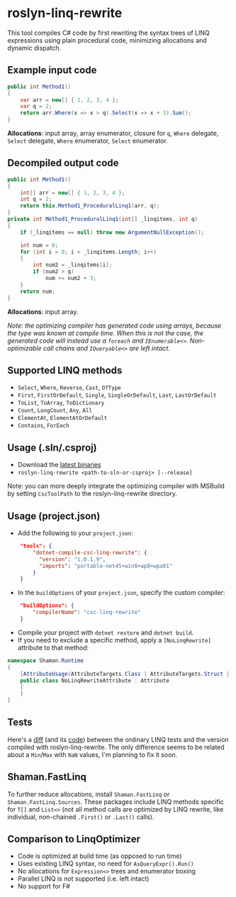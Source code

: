 # roslyn-linq-rewrite
This tool compiles C# code by first rewriting the syntax trees of LINQ expressions using plain procedural code, minimizing allocations and dynamic dispatch.

## Example input code
```csharp
public int Method1()
{
    var arr = new[] { 1, 2, 3, 4 };
    var q = 2;
    return arr.Where(x => x > q).Select(x => x + 3).Sum();
}
```
**Allocations**: input array, array enumerator, closure for `q`, `Where` delegate, `Select` delegate, `Where` enumerator, `Select` enumerator. 
## Decompiled output code
```csharp
public int Method1()
{
    int[] arr = new[] { 1, 2, 3, 4 };
    int q = 2;
    return this.Method1_ProceduralLinq1(arr, q);
}
private int Method1_ProceduralLinq1(int[] _linqitems, int q)
{
    if (_linqitems == null) throw new ArgumentNullException();

    int num = 0;
    for (int i = 0; i < _linqitems.Length; i++)
    {
        int num2 = _linqitems[i]; 
        if (num2 > q)
            num += num2 + 3;
    }
    return num;
}
```
**Allocations**: input array.

*Note: the optimizing compiler has generated code using arrays, because the type was known at compile time. When this is not the case, the generated code will instead use a `foreach` and `IEnumerable<>`.*
*Non-optimizable call chains and `IQueryable<>` are left intact.*
## Supported LINQ methods
* `Select`, `Where`, `Reverse`, `Cast`, `OfType`
* `First`, `FirstOrDefault`, `Single`, `SingleOrDefault`, `Last`, `LastOrDefault`
* `ToList`, `ToArray`, `ToDictionary`
* `Count`, `LongCount`, `Any`, `All`
* `ElementAt`, `ElementAtOrDefault`
* `Contains`, `ForEach`

## Usage (.sln/.csproj)
* Download the [latest binaries](https://github.com/antiufo/roslyn-linq-rewrite/releases)
* `roslyn-linq-rewrite <path-to-sln-or-csproj> [--release]`

Note: you can more deeply integrate the optimizing compiler with MSBuild by setting `CscToolPath` to the roslyn-linq-rewrite directory.

## Usage (project.json)
* Add the following to your `project.json`:
```json
    "tools": {
        "dotnet-compile-csc-linq-rewrite": {
          "version": "1.0.1.9",
          "imports": "portable-net45+win8+wp8+wpa81"
        }
    }
```
* In the `buildOptions` of your `project.json`, specify the custom compiler:
```json
    "buildOptions": {
        "compilerName": "csc-linq-rewrite"
    }
```
* Compile your project with `dotnet restore` and `dotnet build`.
* If you need to exclude a specific method, apply a `[NoLinqRewrite]` attribute to that method:
```csharp
namespace Shaman.Runtime
{
    [AttributeUsage(AttributeTargets.Class | AttributeTargets.Struct | AttributeTargets.Method)]
    public class NoLinqRewriteAttribute : Attribute
    {
    }
}
```

## Tests
Here's a [diff](https://github.com/antiufo/linqtests/blob/master/tests/Shaman.Roslyn.LinqRewrite.Tests/Results_diff.diff) (and its [code](https://github.com/antiufo/linqtests/blob/master/tests/Shaman.Roslyn.LinqRewrite.Tests/)) between the ordinary LINQ tests and the version compiled with roslyn-linq-rewrite. The only difference seems to be related about a `Min`/`Max` with `NaN` values, I'm planning to fix it soon.

## Shaman.FastLinq
To further reduce allocations, install `Shaman.FastLinq` or `Shaman.FastLinq.Sources`. These packages include LINQ methods specific for `T[]` and `List<>` (not all method calls are optimized by LINQ rewrite, like individual, non-chained `.First()` or `.Last()` calls).

## Comparison to LinqOptimizer
* Code is optimized at build time (as opposed to run time)
* Uses existing LINQ syntax, no need for `AsQueryExpr().Run()`
* No allocations for `Expression<>` trees and enumerator boxing
* Parallel LINQ is not supported (i.e. left intact)
* No support for F#
